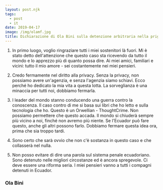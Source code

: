 ```yaml
---
layout: post.njk
tags:
  - post
  - it
date: 2019-04-17
image: /img/olamf.jpg
title: Dichiarazione di Ola Bini sulla detenzione arbitraria nella prigione El Inca, Ecuador
---
```


1. In primo luogo, voglio ringraziare tutti i miei sostenitori là fuori. Mi è
stato detto dell'attenzione che questo caso sta ricevendo da tutto il mondo e lo
apprezzo più di quanto possa dire. Ai miei amici, familiari e vicini: tutto il
mio amore - sei costantemente nei miei pensieri.

2. Credo fermamente nel diritto alla privacy. Senza la privacy, non possiamo
avere un'agenzia, e senza l'agenzia siamo schiavi. Ecco perché ho dedicato la
mia vita a questa lotta. La sorveglianza è una minaccia per tutti noi, dobbiamo
fermarla.

3. I leader del mondo stanno conducendo una guerra contro la conoscenza. Il caso
contro di me si basa sui libri che ho letto e sulla tecnologia che ho. Questo
è un Orwellian - ThoughtCrime. Non possiamo permettere che questo accada. Il
mondo si chiuderà sempre più vicino a noi, finché non avremo più niente. Se
l'Ecuador può fare questo, anche gli altri possono farlo. Dobbiamo fermare
questa idea ora, prima che sia troppo tardi.

4. Sono certo che sarà ovvio che non c'è sostanza in questo caso e che
collasserà nel nulla.

5. Non posso evitare di dire una parola sul sistema penale ecuadoriano. Sono
detenuto nelle migliori circostanze ed è ancora spregevole. Ci deve essere una
riforma seria. I miei pensieri vanno a tutti i compagni detenuti in Ecuador.

### Ola Bini
